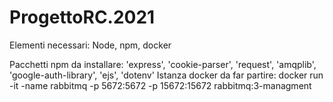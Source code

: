 # ProgettoRC.2021
Elementi necessari: Node, npm, docker

Pacchetti npm da installare: 'express', 'cookie-parser', 'request', 'amqplib', 'google-auth-library', 'ejs', 'dotenv'
Istanza docker da far partire: docker run -it -name rabbitmq -p 5672:5672 -p 15672:15672 rabbitmq:3-managment
